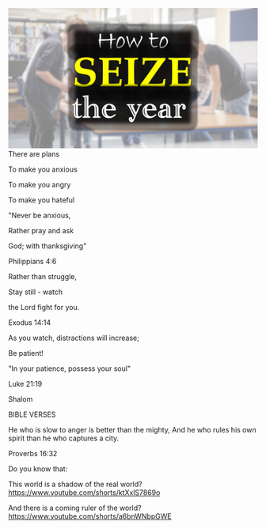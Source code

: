 ![Video cover image](../cover.jpg "cover photo")
There are plans

To make you anxious

To make you angry

To make you hateful

"Never be anxious,

Rather pray and ask

God; with thanksgiving"

Philippians 4:6

Rather than struggle,

Stay still - watch

the Lord fight for you.

Exodus 14:14

As you watch, distractions will increase;

Be patient!

"In your patience, possess your soul"

Luke 21:19

Shalom


BIBLE VERSES

He who is slow to anger
is better than the mighty,
And he who rules his own spirit
than he who captures a city.

Proverbs 16:32

Do you know that:

This world is a shadow of the real world? https://www.youtube.com/shorts/ktXxlS7869o

And there is a coming ruler of the world? https://www.youtube.com/shorts/a6bnWNbpGWE



